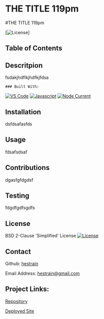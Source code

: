 # THE TITLE 119pm
#THE TITLE 119pm 

  [![License](https://img.shields.io/badge/License-BSD_2--Clause-orange.svg)]


  ## Table of Contents



  ## Descritpion 
 
  fsdakjhdflkjhdfkjfdsa
 
    ### Built With: 

  [![VS Code](https://img.shields.io/badge/IDE-VSCode-0000ff?style=plastic&logo=VisualStudioCode&logoWidth=10)](https://code.visualstudio.com/docs)
  [![Javascript](https://img.shields.io/badge/Language-JavaScript-ff0000?style=plastic&logo=JavaScript&logoWidth=10)](https://javascript.info/)
  [![Node Current](https://img.shields.io/node/v/inquirer)](https://www.npmjs.com/package/inquirer)

  ## Installation 
 
   dsfdsafasfds

  ## Usage 

   fdsafsdsaf

   ## Contributions 

   dgasfgfdgdsf

  ## Testing 

   fdgdfgdfsgdfs

   ## License 
 
   BSD 2-Clause 'Simplified' License
 [![License](https://img.shields.io/badge/License-BSD_2--Clause-orange.svg)](https://opensource.org/licenses/BSD-2-Clause)

   ## Contact 
 
   Github: 
   [hestrain](github.com/hestrain)

  Email Address: 
  [hestrain@gmail.com](hestrain@gmail.com)

  ## Project Links: 

  [Repository](https://github.com/hestrain/mov.ie)

  [Deployed Site](https://hestrain.github.io/mov.ie/)
